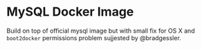 MySQL Docker Image
==================

Build on top of official mysql image but with small fix for OS X and `boot2docker` permissions problem sujjested by @bradgessler.

